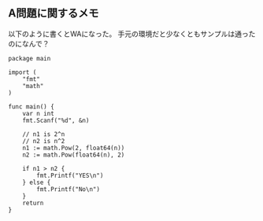## A問題に関するメモ
以下のように書くとWAになった。
手元の環境だと少なくともサンプルは通ったのになんで？
```
package main
 
import (
	"fmt"
	"math"
)
 
func main() {
	var n int
	fmt.Scanf("%d", &n)
 
	// n1 is 2^n
	// n2 is n^2
	n1 := math.Pow(2, float64(n))
	n2 := math.Pow(float64(n), 2)
 
	if n1 > n2 {
		fmt.Printf("YES\n")
	} else {
		fmt.Printf("No\n")
	}
	return
}
```
